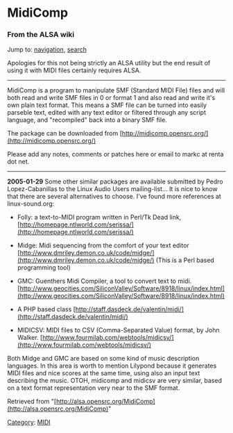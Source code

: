 MidiComp
========

### From the ALSA wiki

Jump to: [navigation](#mw-head), [search](#p-search)

Apologies for this not being strictly an ALSA utility but the end result
of using it with MIDI files certainly requires ALSA.

* * * * *

MidiComp is a program to manipulate SMF (Standard MIDI File) files and
will both read and write SMF files in 0 or format 1 and also read and
write it's own plain text format. This means a SMF file can be turned
into easily parseble text, edited with any text editor or filtered
through any script language, and "recompiled" back into a binary SMF
file.

The package can be downloaded from
[http://midicomp.opensrc.org/](http://midicomp.opensrc.org/)

Please add any notes, comments or patches here or email to markc at
renta dot net.

* * * * *

**2005-01-29** Some other similar packages are available submitted by
Pedro Lopez-Cabanillas to the Linux Audio Users mailing-list... It is
nice to know that there are several alternatives to choose. I've found
more references at linux-sound.org:

-   Folly: a text-to-MIDI program written in Perl/Tk
    Dead link,
    [http://homepage.ntlworld.com/serissa/](http://homepage.ntlworld.com/serissa/)

-   Midge: Midi sequencing from the comfort of your text editor
    [http://www.dmriley.demon.co.uk/code/midge/](http://www.dmriley.demon.co.uk/code/midge/)
    (This is a Perl based programming tool)

-   GMC: Guenthers Midi Compiler, a tool to convert text to midi.
    [http://www.geocities.com/SiliconValley/Software/8918/linux/index.html](http://www.geocities.com/SiliconValley/Software/8918/linux/index.html)

-   A PHP based class
    [http://staff.dasdeck.de/valentin/midi/](http://staff.dasdeck.de/valentin/midi/)

-   MIDICSV: MIDI files to CSV (Comma-Separated Value) format, by John
    Walker.
    [http://www.fourmilab.com/webtools/midicsv/](http://www.fourmilab.com/webtools/midicsv/)

Both Midge and GMC are based on some kind of music description
languages. In this area is worth to mention Lilypond because it
generates MIDI files and nice scores at the same time, using also an
input text describing the music. OTOH, midicomp and midicsv are very
similar, based on a text format representation very near to the SMF
format.

Retrieved from
"[http://alsa.opensrc.org/MidiComp](http://alsa.opensrc.org/MidiComp)"

[Category](/Special:Categories "Special:Categories"):
[MIDI](/Category:MIDI "Category:MIDI")

